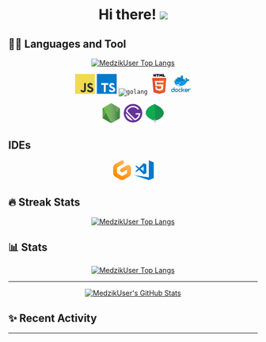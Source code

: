 <h1 align="center">
  Hi there!
  <img src="https://media.giphy.com/media/hvRJCLFzcasrR4ia7z/giphy.gif" width="28">
</h1>

## 👩‍💻 Languages and Tool

<p align="center">
  <a href="https://github.com/anuraghazra/github-readme-stats">
    <img alt="MedzikUser Top Langs" src="https://github-readme-stats.vercel.app/api/top-langs/?username=MedzikUser&theme=radical&count_private=true&layout=compact" />
  </a>
</p>

<p align="center">
  <code><img src="https://raw.githubusercontent.com/github/explore/main/topics/javascript/javascript.png" alt="javascript" width="40" height="40" /></code>
  <code><img src="https://raw.githubusercontent.com/github/explore/main/topics/typescript/typescript.png" alt="typescript" width="40" height="40" /></code>
  <code><img src="https://golang.org/doc/gopher/favicon.svg" alt="golang" width="40" height="40" /></code>
  <code><img src="https://raw.githubusercontent.com/github/explore/main/topics/html/html.png" alt="gatsby" width="40" height="40" /></code>
  <code><img src="https://raw.githubusercontent.com/github/explore/main/topics/docker/docker.png" alt="docker" width="40" height="40" /></code>
</p>

<p align="center">
  <code><img src="https://raw.githubusercontent.com/github/explore/main/topics/nodejs/nodejs.png" alt="nodejs" width="40" height="40" /></code>
  <code><img src="https://raw.githubusercontent.com/github/explore/main/topics/gatsby/gatsby.png" alt="gatsby" width="40" height="40" /></code>
  <code><img src="/icons/mongodb/mongodb.svg" alt="mongodb" width="40" height="40" /></code>
</p>

## IDEs

<p align="center">
  <code><img src="https://raw.githubusercontent.com/github/explore/main/topics/gitpod/gitpod.png" alt="gitpod" width="40" height="40" /></code>
  <code><img src="https://raw.githubusercontent.com/github/explore/main/topics/visual-studio-code/visual-studio-code.png" alt="vscode" width="40" height="40" /></code>
</p>

## 🔥 Streak Stats

<p align="center">
  <a href="https://git.io/streak-stats">
    <img alt="MedzikUser Top Langs" src="https://github-readme-streak-stats.herokuapp.com/?user=MedzikUser&theme=dracula" />
  </a>
</p>

## 📊 Stats

<p align="center">
  <a href="https://github.com/ashutosh00710/github-readme-activity-graph">
    <img alt="MedzikUser Top Langs" src="https://activity-graph.herokuapp.com/graph?username=MedzikUser&bg_color=1F222E&color=F8D866&line=F85D7F&point=FFFFFF&hide_border=true" />
  </a>
</p>

---

<p align="center">
  <a href="https://github.com/anuraghazra/github-readme-stats">
    <img alt="MedzikUser's GitHub Stats" src="https://github-readme-stats.vercel.app/api?username=MedzikUser&show_icons=true&theme=radical&line_height=27&include_all_commits=true&count_private=true" />
  </a>
</p>

## ✨ Recent Activity

<!--START_SECTION:activity-->

---
